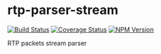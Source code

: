 # rtp-parser-stream
[![Build Status](https://travis-ci.org/fleg/rtp-parser-stream.svg?branch=master)](https://travis-ci.org/fleg/rtp-parser-stream)
[![Coverage Status](https://coveralls.io/repos/fleg/rtp-parser-stream/badge.svg?branch=master&service=github)](https://coveralls.io/github/fleg/rtp-parser-stream?branch=master)
[![NPM Version](https://img.shields.io/npm/v/rtp-parser-stream.svg)](https://www.npmjs.com/package/rtp-parser-stream)

RTP packets stream parser
